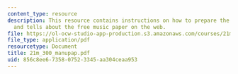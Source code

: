```yaml
---
content_type: resource
description: This resource contains instructions on how to prepare the music notations,
  and tells about the free music paper on the web.
file: https://ol-ocw-studio-app-production.s3.amazonaws.com/courses/21m-301-harmony-and-counterpoint-i-spring-2005/856c8ee6735807523345aa304ceaa953_21m_300_manupap.pdf
file_type: application/pdf
resourcetype: Document
title: 21m_300_manupap.pdf
uid: 856c8ee6-7358-0752-3345-aa304ceaa953
---
```

